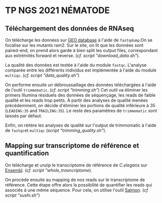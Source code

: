 # TP NGS 2021 NÉMATODE

## Téléchargement des données de RNAseq

On télécharge les données sur [GEO database](https://www.ncbi.nlm.nih.gov/geo/) à l'aide de `fastqdump`.On se focalise sur les mutants ram2.
Sur le site, on lit que les données sont paired-end, on prend alors garde à bien split les output files, correspondant aux extrémités forward et reverse. (*cf. script "download_data.sh"*).

La qualité des données est testée à l'aide du module `fastqc`. L'analyse comparée entre les différents individus est implémentée à l'aide du module `multiqc`. (*cf. script "data_quality.sh"*)

On performe ensuite un débroussaillage des données téléchargées à l'aide de l'outil `trimmomatic`. (*cf. script "trimming.sh"*) Cet outil va éliminer les primers Illumina résiduels des données de séquençage, les reads de faible qualité et les reads trop petits. À partir des analyses de qualité menées précédemment, on décide d'éliminer les portions de qualité inférieure à 35 (`LEADING:35` and `TRAILING:35`). Le reste des paramètres de `trimmomatic` sont laissés par défaut.

Enfin, on réitère les analyses de qualité sur l'output de trimmomatic à l'aide de `fastqc`et `multiqc` (*script "trimming_quality.sh"*). 

## Mapping sur transcriptome de référence et quantification

On télécharge et unzip le transcriptome de référence de *C.elegans* sur [Ensembl](http://ftp.ensembl.org). (*cf. script "whole_trasncriptome*).

On procède ensuite au mapping de nos reads sur le transcriptome de référence. Cette étape offre alors la possibilité de quantifier les reads qui associés à une même séquence. Pour cela, on utilise l'outil [Salmon](https://salmon.readthedocs.io/en/latest/salmon.html). (*cf script "sushi.sh"*)


